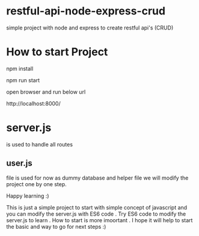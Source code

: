 # restful-api-node-express-crud
simple project with node and express to create restful api's (CRUD)

# How to start Project 

 npm install 
 
 npm run start 
 
 open browser and run below url
 
 http://localhost:8000/

# server.js 
is used to handle all routes 

## user.js 
file is used for now as dummy database and helper file 
we will modify the project one by one step.

Happy learning :) 

This is just a simple project to start with simple concept of javascript and you can modify the server.js with ES6 code .
Try ES6 code to modify the server.js to learn .
How to start is more imoortant .
I hope it will help to start the basic and way to go for next steps :)

